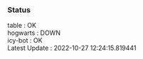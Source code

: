 ### Status


table : OK  
hogwarts : DOWN  
icy-bot : OK  
Latest Update : 2022-10-27 12:24:15.819441
